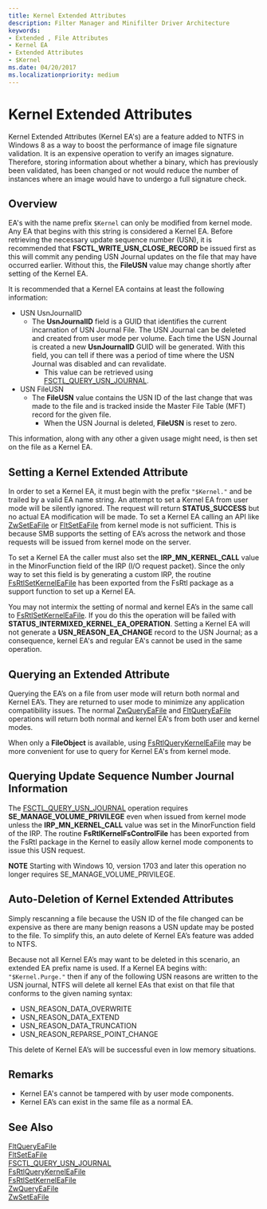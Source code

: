 ```yaml
---
title: Kernel Extended Attributes
description: Filter Manager and Minifilter Driver Architecture
keywords:
- Extended , File Attributes
- Kernel EA
- Extended Attributes
- $Kernel
ms.date: 04/20/2017
ms.localizationpriority: medium
---
```

# Kernel Extended Attributes
Kernel Extended Attributes (Kernel EA's) are a feature added to NTFS in Windows 8 as a way to boost the performance of image file signature validation.  It is an expensive operation to verify an images signature. Therefore, storing information about whether a binary, which has previously been validated, has been changed or not would reduce the number of instances where an image would have to undergo a full signature check.


## Overview
EA's with the name prefix ``$Kernel`` can only be modified from kernel mode. Any EA that begins with this string is considered a Kernel EA. Before retrieving the necessary update sequence number (USN), it is recommended that **FSCTL_WRITE_USN_CLOSE_RECORD** be issued first as this will commit any pending USN Journal updates on the file that may have occurred earlier. Without this, the **FileUSN** value may change shortly after setting of the Kernel EA.

It is recommended that a Kernel EA contains at least the following information:
- USN UsnJournalID
  - The **UsnJournalID** field is a GUID that identifies the current incarnation of USN Journal File.  The USN Journal can be deleted and created from user mode per volume.  Each time the USN Journal is created a new **UsnJournalID** GUID will be generated.  With this field, you can tell if there was a period of time where the USN Journal was disabled and can revalidate.
    - This value can be retrieved using [FSCTL_QUERY_USN_JOURNAL](https://docs.microsoft.com/windows/desktop/api/winioctl/ni-winioctl-fsctl_query_usn_journal).
- USN FileUSN
  - The **FileUSN** value contains the USN ID of the last change that was made to the file and is tracked inside the Master File Table (MFT) record for the given file.
    - When the USN Journal is deleted, **FileUSN** is reset to zero.

This information, along with any other a given usage might need, is then set on the file as a Kernel EA.


## Setting a Kernel Extended Attribute
In order to set a Kernel EA, it must begin with the prefix ``"$Kernel."`` and be trailed by a valid EA name string. An attempt to set a Kernel EA from user mode will be silently ignored.  The request will return **STATUS_SUCCESS** but no actual EA modification will be made. To set a Kernel EA calling an API like [ZwSetEaFile](https://msdn.microsoft.com/library/windows/hardware/ff961908) or [FltSetEaFile](https://docs.microsoft.com/windows-hardware/drivers/ddi/fltkernel/nf-fltkernel-fltseteafile) from kernel mode is not sufficient.  This is because SMB supports the setting of EA’s across the network and those requests will be issued from kernel mode on the server.  

To set a Kernel EA the caller must also set the **IRP_MN_KERNEL_CALL** value in the MinorFunction field of the IRP (I/O request packet). Since the only way to set this field is by generating a custom IRP, the routine [FsRtlSetKernelEaFile](https://msdn.microsoft.com/library/windows/hardware/mt807493) has been exported from the FsRtl package as a support function to set up a Kernel EA.

You may not intermix the setting of normal and kernel EA’s in the same call to [FsRtlSetKernelEaFile](https://msdn.microsoft.com/library/windows/hardware/mt807493).  If you do this the operation will be failed with **STATUS_INTERMIXED_KERNEL_EA_OPERATION**.    Setting a Kernel EA will not generate a **USN_REASON_EA_CHANGE** record to the USN Journal; as a consequence, kernel EA's and regular EA's cannot be used in the same operation.  


## Querying an Extended Attribute
Querying the EA’s on a file from user mode will return both normal and Kernel EA’s. They are returned to user mode to minimize any application compatibility issues. The normal [ZwQueryEaFile](https://msdn.microsoft.com/library/windows/hardware/ff961907) and [FltQueryEaFile](https://docs.microsoft.com/windows-hardware/drivers/ddi/fltkernel/nf-fltkernel-fltqueryeafile) operations will return both normal and kernel EA's from both user and kernel modes.

When only a **FileObject** is available, using [FsRtlQueryKernelEaFile](https://msdn.microsoft.com/library/windows/hardware/mt807492) may be more convenient for use to query for Kernel EA's from kernel mode.


## Querying Update Sequence Number Journal Information
The [FSCTL_QUERY_USN_JOURNAL](https://docs.microsoft.com/windows/desktop/api/winioctl/ni-winioctl-fsctl_query_usn_journal) operation requires **SE_MANAGE_VOLUME_PRIVILEGE** even when issued from kernel mode unless the **IRP_MN_KERNEL_CALL** value was set in the MinorFunction field of the IRP. The routine **FsRtlKernelFsControlFile** has been exported from the FsRtl package in the Kernel to easily allow kernel mode components to issue this USN request.

**NOTE** Starting with Windows 10, version 1703 and later this operation no longer requires SE_MANAGE_VOLUME_PRIVILEGE.  

## Auto-Deletion of Kernel Extended Attributes
Simply rescanning a file because the USN ID of the file changed can be expensive as there are many benign reasons a USN update may be posted to the file.  To simplify this, an auto delete of Kernel EA’s feature was added to NTFS.

Because not all Kernel EA’s may want to be deleted in this scenario, an extended EA prefix name is used.  If a Kernel EA begins with:  ``"$Kernel.Purge."`` then if any of the following USN reasons are written to the USN journal, NTFS will delete all kernel EAs that exist on that file that conforms to the given naming syntax:  
- USN_REASON_DATA_OVERWRITE
- USN_REASON_DATA_EXTEND
- USN_REASON_DATA_TRUNCATION
- USN_REASON_REPARSE_POINT_CHANGE

This delete of Kernel EA’s will be successful even in low memory situations.

## Remarks
- Kernel EA's cannot be tampered with by user mode components.
- Kernel EA’s can exist in the same file as a normal EA.


## See Also
[FltQueryEaFile](https://docs.microsoft.com/windows-hardware/drivers/ddi/fltkernel/nf-fltkernel-fltqueryeafile)  
[FltSetEaFile](https://docs.microsoft.com/windows-hardware/drivers/ddi/fltkernel/nf-fltkernel-fltseteafile)  
[FSCTL_QUERY_USN_JOURNAL](https://docs.microsoft.com/windows/desktop/api/winioctl/ni-winioctl-fsctl_query_usn_journal)  
[FsRtlQueryKernelEaFile](https://msdn.microsoft.com/library/windows/hardware/mt807492)      
[FsRtlSetKernelEaFile](https://msdn.microsoft.com/library/windows/hardware/mt807493)  
[ZwQueryEaFile](https://msdn.microsoft.com/library/windows/hardware/ff961907)  
[ZwSetEaFile](https://msdn.microsoft.com/library/windows/hardware/ff961908)  
